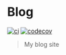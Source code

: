 # Blog

[![ci](https://github.com/shun-shobon/blog/actions/workflows/ci.yml/badge.svg)](https://github.com/shun-shobon/blog/actions/workflows/ci.yml)
[![codecov](https://codecov.io/gh/shun-shobon/blog/branch/master/graph/badge.svg?token=4X2ZSMPZ6I)](https://codecov.io/gh/shun-shobon/blog)

> My blog site
